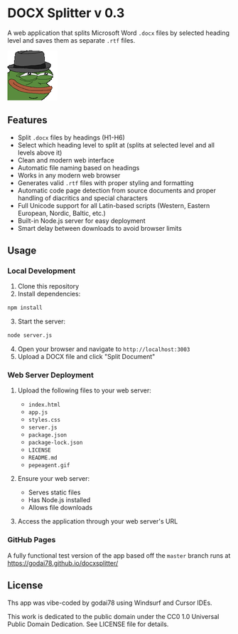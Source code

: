 # DOCX Splitter v 0.3

A web application that splits Microsoft Word `.docx` files by selected heading level and saves them as separate `.rtf` files.

![Pepe Agent](pepeagent.gif)

## Features

- Split `.docx` files by headings (H1-H6)
- Select which heading level to split at (splits at selected level and all levels above it)
- Clean and modern web interface
- Automatic file naming based on headings
- Works in any modern web browser
- Generates valid `.rtf` files with proper styling and formatting
- Automatic code page detection from source documents and proper handling of diacritics and special characters
- Full Unicode support for all Latin-based scripts (Western, Eastern European, Nordic, Baltic, etc.)
- Built-in Node.js server for easy deployment
- Smart delay between downloads to avoid browser limits

## Usage

### Local Development
1. Clone this repository
2. Install dependencies:
```bash
npm install
```
3. Start the server:
```bash
node server.js
```
4. Open your browser and navigate to `http://localhost:3003`
5. Upload a DOCX file and click "Split Document"

### Web Server Deployment
1. Upload the following files to your web server:
	- `index.html`
	- `app.js`
	- `styles.css`
	- `server.js`
	- `package.json`
	- `package-lock.json`
	- `LICENSE`
	- `README.md`
	- `pepeagent.gif`

2. Ensure your web server:
	- Serves static files
	- Has Node.js installed
	- Allows file downloads

3. Access the application through your web server's URL

### GitHub Pages

A fully functional test version of the app based off the `master` branch runs at https://godai78.github.io/docxsplitter/

## License

Ths app was vibe-coded by godai78 using Windsurf and Cursor IDEs.

This work is dedicated to the public domain under the CC0 1.0 Universal Public Domain Dedication. See LICENSE file for details.
